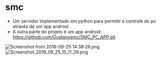 # smc
- Um servidor implementado em python para permitir o controle do pc através de um app android
- A outra parte do projeto é um app android: https://github.com/Gustavosmc/SMC_PC_APP.git

![Screenshot from 2016-09-25 14:38:26.png](http://s10.postimg.org/mn7t3it4p/Screenshot_from_2016_09_25_14_38_26.png)
![Screenshot_2016_09_25_15_11_39.png](http://s5.postimg.org/4ruqw1yfb/Screenshot_2016_09_25_15_11_39.png)


